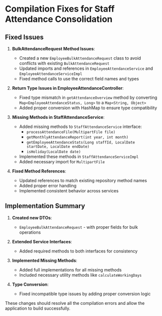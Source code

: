 # Compilation Fixes for Staff Attendance Consolidation

## Fixed Issues

1. **BulkAttendanceRequest Method Issues**:
   - Created a new `EmployeeBulkAttendanceRequest` class to avoid conflicts with existing `BulkAttendanceRequest`
   - Updated imports and references in `EmployeeAttendanceService` and `EmployeeAttendanceServiceImpl`
   - Fixed method calls to use the correct field names and types

2. **Return Type Issues in EmployeeAttendanceController**:
   - Fixed type mismatch in `getAttendanceOverview` method by converting `Map<EmployeeAttendanceStatus, Long>` to a `Map<String, Object>`
   - Added proper conversion with HashMap to ensure type compatibility

3. **Missing Methods in StaffAttendanceService**:
   - Added missing methods to `StaffAttendanceService` interface:
     - `processAttendanceFile(MultipartFile file)`
     - `getMonthlyAttendanceReport(int year, int month)`
     - `getEmployeeAttendanceStats(Long staffId, LocalDate startDate, LocalDate endDate)`
     - `isHoliday(LocalDate date)`
   - Implemented these methods in `StaffAttendanceServiceImpl`
   - Added necessary import for `MultipartFile`

4. **Fixed Method References**:
   - Updated references to match existing repository method names
   - Added proper error handling
   - Implemented consistent behavior across services

## Implementation Summary

1. **Created new DTOs**:
   - `EmployeeBulkAttendanceRequest` - with proper fields for bulk operations

2. **Extended Service Interfaces**:
   - Added required methods to both interfaces for consistency

3. **Implemented Missing Methods**:
   - Added full implementations for all missing methods
   - Included necessary utility methods like `calculateWorkingDays`

4. **Type Conversion**:
   - Fixed incompatible type issues by adding proper conversion logic

These changes should resolve all the compilation errors and allow the application to build successfully.
